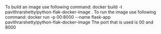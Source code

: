 To build an image use following command: docker build -t pavithrarshetty/python-flak-docker-image .
To run the image use following command: docker run -p 00:8000 --name flask-app pavithrarshetty/python-flak-docker-image
The port that is used is 00 and 8000